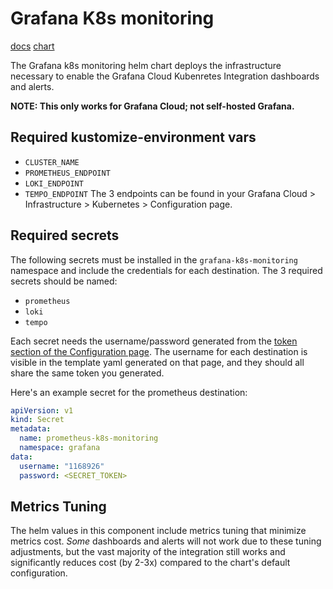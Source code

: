 # Grafana K8s monitoring

[docs](https://grafana.com/docs/grafana-cloud/monitor-infrastructure/kubernetes-monitoring/configuration/helm-chart-config/)
[chart](https://github.com/grafana/k8s-monitoring-helm/tree/main/charts/k8s-monitoring)

The Grafana k8s monitoring helm chart deploys the infrastructure necessary to enable the Grafana Cloud Kubenretes Integration dashboards and alerts.

**NOTE: This only works for Grafana Cloud; not self-hosted Grafana.**

## Required kustomize-environment vars
* `CLUSTER_NAME`
* `PROMETHEUS_ENDPOINT`
* `LOKI_ENDPOINT`
* `TEMPO_ENDPOINT`
The 3 endpoints can be found in your Grafana Cloud > Infrastructure > Kubernetes > Configuration page.

## Required secrets
The following secrets must be installed in the `grafana-k8s-monitoring` namespace and include the credentials
for each destination. The 3 required secrets should be named:
* `prometheus`
* `loki`
* `tempo`

Each secret needs the username/password generated from the [token section of the Configuration page](https://grafana.com/docs/grafana-cloud/monitor-infrastructure/kubernetes-monitoring/configuration/helm-chart-config/#use-a-grafanacom-access-policy-token).
The username for each destination is visible in the template yaml generated on that page, and they should all share the same token you generated.

Here's an example secret for the prometheus destination:
```yaml
apiVersion: v1
kind: Secret
metadata:
  name: prometheus-k8s-monitoring
  namespace: grafana
data:
  username: "1168926"
  password: <SECRET_TOKEN>
```

## Metrics Tuning
The helm values in this component include metrics tuning that minimize metrics cost.  *Some*
dashboards and alerts will not work due to these tuning adjustments, but the vast majority of
the integration still works and significantly reduces cost (by 2-3x) compared to the chart's
default configuration.

